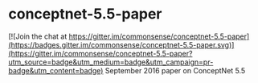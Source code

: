 # conceptnet-5.5-paper

[![Join the chat at https://gitter.im/commonsense/conceptnet-5.5-paper](https://badges.gitter.im/commonsense/conceptnet-5.5-paper.svg)](https://gitter.im/commonsense/conceptnet-5.5-paper?utm_source=badge&utm_medium=badge&utm_campaign=pr-badge&utm_content=badge)
September 2016 paper on ConceptNet 5.5
